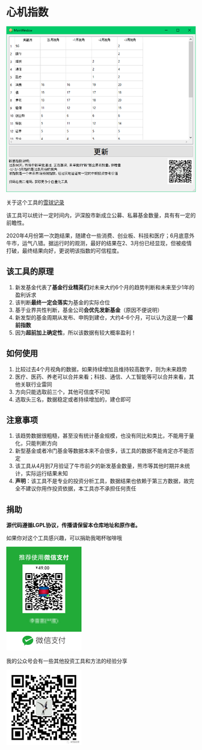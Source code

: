 # 心机指数

![fi](docs/fundindice.png)

关于这个工具的[雪球记录](https://xueqiu.com/6140812995/146453858)

该工具可以统计一定时间内，沪深股市新成立公募、私募基金数量，具有有一定的前瞻性。

2020年4月份第一次跑结果，随建仓一些消费、创业板、科技和医疗；6月底意外牛市，运气八错。据运行时的观测，最好的结果在2、3月份已经显现，但被疫情打破，最终结果向好，更说明该指数的可信程度。

## 该工具的原理
1. 新发基金代表了**基金行业精英们**对未来大约6个月的趋势判断和未来至少1年的盈利诉求
1. 该判断**最终一定会落实**为基金的实际仓位
1. 基于业界共性判断，基金公司**会优先发新基金**（原因不便说明）
1. 新发型的基金周期从发布、申购到建仓，大约4-6个月，可以认为这是一个**超前指数**
1. 因为**超前加上确定性**，所以该数据有较大概率盈利！

## 如何使用
1. 比较过去4个月视角的数据，如果持续增加且维持较高数字，则为未来趋势
1. 医疗、医药、养老可以合并来看；科技、通信、人工智能等可以合并来看，其他关联行业雷同
1. 方向只能选取前三个，其他可信度不可知
1. 选取头三名，数据稳定或者持续增加的，建仓即可

## 注意事项
1. 该趋势数据很粗糙，甚至没有统计基金规模，也没有同比和类比，不能用于量化，只能判断方向
1. 新型基金或者冷门基金等数据本来不会很多，该工具的数据不能肯定亦不能否定
1. 该工具从4月到7月验证了牛市前夕的新发基金数量，熊市等其他时期并未统计，实际运行结果未知
1. **声明**：该工具不是专业的投资分析工具，数据结果也依赖于第三方数据，故完全不建议你用作投资依据，本工具亦不承担任何责任

## 捐助

**源代码遵循LGPL协议，传播请保留本仓库地址和原作者。**

如果你对这个工具感兴趣，可以捐助我喝杯咖啡哦

<img width="200" alt="portfolio_view" src="docs/wecash.png">

我的公众号会有一些其他投资工具和方法的经验分享

<img width="200" alt="portfolio_view" src="docs/qr.png">
